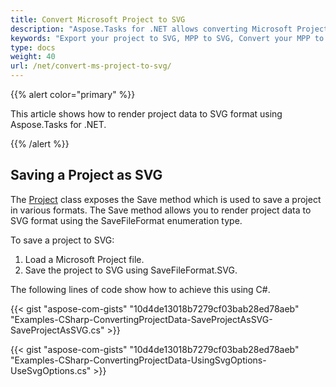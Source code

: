 ```yaml
---
title: Convert Microsoft Project to SVG
description: "Aspose.Tasks for .NET allows converting Microsoft Project (MPP) to SVG."
keywords: "Export your project to SVG, MPP to SVG, Convert your MPP to SVG, Convert Microsoft Project to SVG, convert MPP to SVG, save project data to SVG, Aspose.Tasks, C#"
type: docs
weight: 40
url: /net/convert-ms-project-to-svg/
---
```


{{% alert color="primary" %}}

This article shows how to render project data to SVG format using Aspose.Tasks for .NET.

{{% /alert %}}

## **Saving a Project as SVG**
The [Project](https://apireference.aspose.com/tasks/net/aspose.tasks/project) class exposes the Save method which is used to save a project in various formats. The Save method allows you to render project data to SVG format using the SaveFileFormat enumeration type.

To save a project to SVG:

1. Load a Microsoft Project file.
2. Save the project to SVG using SaveFileFormat.SVG.

The following lines of code show how to achieve this using C#.

{{< gist "aspose-com-gists" "10d4de13018b7279cf03bab28ed78aeb" "Examples-CSharp-ConvertingProjectData-SaveProjectAsSVG-SaveProjectAsSVG.cs" >}}

{{< gist "aspose-com-gists" "10d4de13018b7279cf03bab28ed78aeb" "Examples-CSharp-ConvertingProjectData-UsingSvgOptions-UseSvgOptions.cs" >}}
